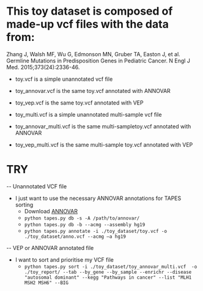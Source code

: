 # This toy dataset is composed of made-up vcf files with the data from: 

Zhang J, Walsh MF, Wu G, Edmonson MN, Gruber TA, Easton J, et al. Germline Mutations in Predisposition Genes in Pediatric Cancer. N Engl J Med. 2015;373(24):2336-46.

 - toy.vcf is a simple unannotated vcf file
 - toy_annovar.vcf is the same toy.vcf annotated with ANNOVAR
 - toy_vep.vcf is the same toy.vcf annotated with VEP
 
 - toy_multi.vcf is a simple unannotated multi-sample vcf file
 - toy_annovar_multi.vcf is the same multi-sampletoy.vcf annotated with ANNOVAR
 - toy_vep_multi.vcf is the same multi-sample toy.vcf annotated with VEP  

# TRY
-- Unannotated VCF file
  - I just want to use the necessary ANNOVAR annotations for TAPES sorting
    - Download [ANNOVAR](http://annovar.openbioinformatics.org/en/latest/)
    - ```python tapes.py db -s -A /path/to/annovar/```
    - ```python tapes.py db -b --acmg --assembly hg19```
    - ```python tapes.py annotate -i ./toy_dataset/toy.vcf -o ./toy_dataset/anno.vcf --acmg –a hg19```
  
-- VEP or ANNOVAR annotated file
  - I want to sort and prioritise my VCF file
    - ```python tapes.py sort -i ./toy_dataset/toy_annovar_multi.vcf  -o ./toy_report/ --tab --by_gene --by_sample --enrichr --disease      "autosomal dominant" --kegg "Pathways in cancer" --list "MLH1 MSH2 MSH6" --BIG```

 
